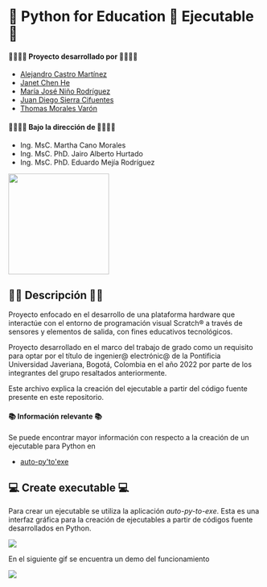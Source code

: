 # 👋 Python for Education 👋 Ejecutable 👋

#### 👨‍💻👩‍💻 Proyecto desarrollado por 👨‍💻👩‍💻
* [Alejandro Castro Martínez](https://github.com/kstro96)
* [Janet Chen He](https://github.com/XingYi98)
* [María José Niño Rodríguez](https://github.com/mjninor99)
* [Juan Diego Sierra Cifuentes](https://github.com/juandisierra10)
* [Thomas Morales Varón](https://github.com/Thom037)

#### 👨‍🏫👩‍🏫 Bajo la dirección de 👨‍🏫👩‍🏫 
* Ing. MsC. Martha Cano Morales
* Ing. MsC. PhD. Jairo Alberto Hurtado
* Ing. MsC. PhD. Eduardo Mejía Rodríguez
<img src="https://github.com/Hardware-For-Education/.github-private/blob/main/profile/images/scratch4education-small.png" width="200" />

## 🙋‍♀️ Descripción 🙋‍♀️

Proyecto enfocado en el desarrollo de una plataforma hardware que interactúe con el entorno de programación visual Scratch® a través de sensores y elementos de salida, con fines educativos tecnológicos. 

Proyecto desarrollado en el marco del trabajo de grado como un requisito para optar por el título de ingenier@ electrónic@ de la Pontificia Universidad Javeriana, Bogotá, Colombia en el año 2022 por parte de los integrantes del grupo resaltados anteriormente. 

Este archivo explica la creación del ejecutable a partir del código fuente presente en este repositorio. 


#### 📚 Información relevante 📚

Se puede encontrar mayor información con respecto a la creación de un ejecutable para Python en 

* [auto-py'to'exe](https://pypi.org/project/auto-py-to-exe/) 

## 💻 Create executable 💻

Para crear un ejecutable se utiliza la aplicación _auto-py-to-exe_. Esta es una interfaz gráfica para la creación de ejecutables a partir de códigos fuente desarrollados en Python. 

<img src="https://warehouse-camo.ingress.cmh1.psfhosted.org/eb29c9774b11dab42fbee0e2c5e9cf2af72895fc/68747470733a2f2f6e6974726174696e652e6e65742f706f7374732f6175746f2d70792d746f2d6578652f666561747572652e706e67"/>

En el siguiente gif se encuentra un demo del funcionamiento 

<img src="https://warehouse-camo.ingress.cmh1.psfhosted.org/0c90ebcf535ccfa430b4cd278698da05e855f69e/68747470733a2f2f6e6974726174696e652e6e65742f706f7374732f6175746f2d70792d746f2d6578652f6175746f2d70792d746f2d6578652d64656d6f2e676966"/>

